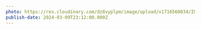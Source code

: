```yaml
---
photo: https://res.cloudinary.com/dz8vyplpm/image/upload/v1716560034/IMG_9206_ef6gic.jpg
publish-date: 2024-03-09T23:12:00.000Z
---
```

